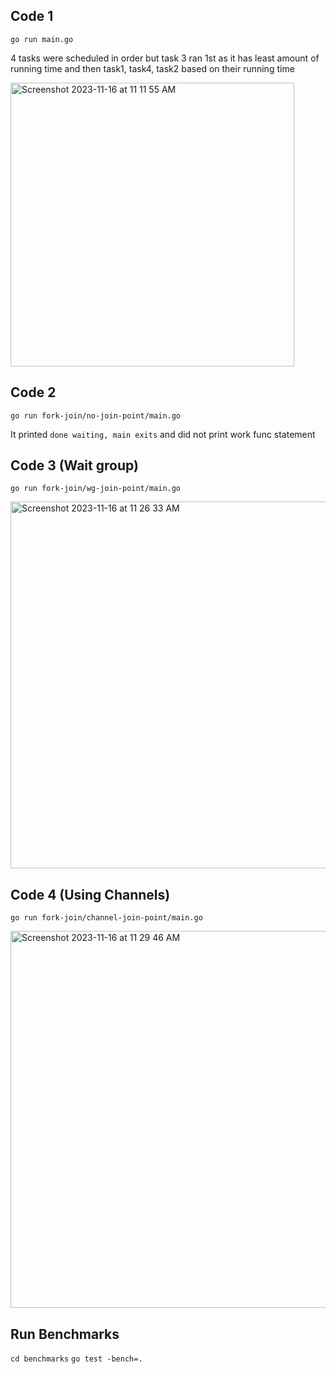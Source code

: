 ## Code 1
`go run main.go`

4 tasks were scheduled in order but
task 3 ran 1st as it has least amount of running time and then task1, task4, task2 based on their running time


<img width="454" alt="Screenshot 2023-11-16 at 11 11 55 AM" src="https://github.com/kritika0598/go-concurrency/assets/30694412/38be2828-9e05-4d71-96bc-3e6a327e5cce">

## Code 2
`go run fork-join/no-join-point/main.go`

It printed `done waiting, main exits` and did not print work func statement

## Code 3 (Wait group)
`go run fork-join/wg-join-point/main.go`

<img width="587" alt="Screenshot 2023-11-16 at 11 26 33 AM" src="https://github.com/kritika0598/go-concurrency/assets/30694412/dd72b16e-a588-4348-a326-81a7bbcb01f7">

## Code 4 (Using Channels)
`go run fork-join/channel-join-point/main.go`

<img width="603" alt="Screenshot 2023-11-16 at 11 29 46 AM" src="https://github.com/kritika0598/go-concurrency/assets/30694412/92666936-4f0b-4f48-9b63-b66af397af0d">

## Run Benchmarks
`cd benchmarks`
`go test -bench=.`


